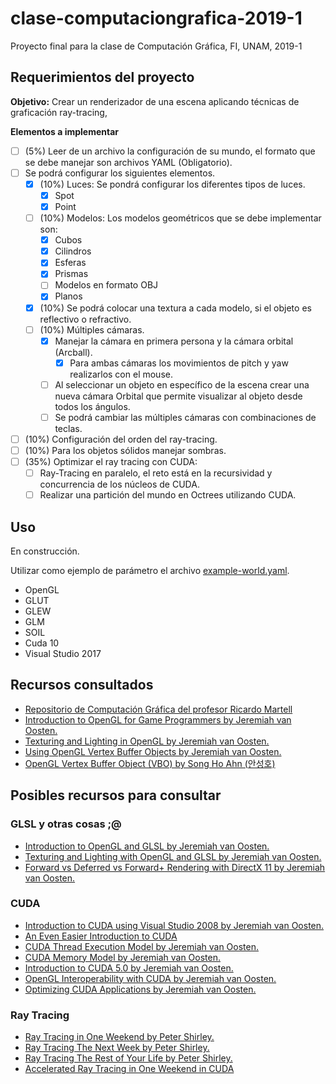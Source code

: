 # clase-computaciongrafica-2019-1
Proyecto final para la clase de Computación Gráfica, FI, UNAM, 2019-1

## Requerimientos del proyecto

**Objetivo:** Crear un renderizador de una escena aplicando técnicas de graficación ray-tracing,

**Elementos a implementar**

- [ ] (5%) Leer de un archivo la configuración de su mundo, el formato que se debe manejar son archivos YAML (Obligatorio).
- [ ] Se podrá configurar los siguientes elementos.
  - [x] (10%) Luces: Se pondrá configurar los diferentes tipos de luces.
    - [x] Spot
    - [x] Point
  - [ ] (10%) Modelos: Los modelos geométricos que se debe implementar son:
    - [x] Cubos
    - [x] Cilindros
    - [x] Esferas
    - [x] Prismas
    - [ ] Modelos en formato OBJ
    - [x] Planos
  - [x] (10%) Se podrá colocar una textura a cada modelo, si el objeto es reflectivo o refractivo.
  - [ ] (10%) Múltiples cámaras.
    - [x] Manejar la cámara en primera persona y la cámara orbital (Arcball).
      - [x] Para ambas cámaras los movimientos de pitch y yaw realizarlos con el mouse.
    - [ ] Al seleccionar un objeto en específico de la escena crear una nueva cámara Orbital que permite visualizar al objeto desde todos los ángulos.
    - [ ] Se podrá cambiar las múltiples cámaras con combinaciones de teclas.
 - [ ] (10%) Configuración del orden del ray-tracing.
 - [ ] (10%) Para los objetos sólidos manejar sombras.
 - [ ] (35%) Optimizar el ray tracing con CUDA:
   - [ ] Ray-Tracing en paralelo, el reto está en la recursividad y concurrencia de los núcleos de CUDA.
   - [ ] Realizar una partición del mundo en Octrees utilizando CUDA.

## Uso

En construcción.

Utilizar como ejemplo de parámetro el archivo [example-world.yaml](./example-world.yaml).

- OpenGL
- GLUT
- GLEW
- GLM
- SOIL
- Cuda 10
- Visual Studio 2017

## Recursos consultados
- [Repositorio de Computación Gráfica del profesor Ricardo Martell](https://github.com/rmartella/ComputacionGrafica)
- [Introduction to OpenGL for Game Programmers by Jeremiah van Oosten.](https://www.3dgep.com/introduction-opengl/)
- [Texturing and Lighting in OpenGL by Jeremiah van Oosten.](https://www.3dgep.com/texturing-and-lighting-in-opengl/)
- [Using OpenGL Vertex Buffer Objects by Jeremiah van Oosten.](https://www.3dgep.com/using-opengl-vertex-buffer-objects/)
- [OpenGL Vertex Buffer Object (VBO) by Song Ho Ahn (안성호)](https://www.songho.ca/opengl/gl_vbo.html)

## Posibles recursos para consultar

### GLSL y otras cosas ;@

- [Introduction to OpenGL and GLSL by Jeremiah van Oosten.](https://www.3dgep.com/introduction-to-opengl-and-glsl/)
- [Texturing and Lighting with OpenGL and GLSL by Jeremiah van Oosten.](https://www.3dgep.com/texturing-and-lighting-with-opengl-and-glsl/)
- [Forward vs Deferred vs Forward+ Rendering with DirectX 11 by Jeremiah van Oosten.](https://www.3dgep.com/forward-plus/)

### CUDA

- [Introduction to CUDA using Visual Studio 2008 by Jeremiah van Oosten.](https://www.3dgep.com/introduction-to-cuda-using-visual-studio-2008/)
- [An Even Easier Introduction to CUDA](https://devblogs.nvidia.com/even-easier-introduction-cuda/)
- [CUDA Thread Execution Model by Jeremiah van Oosten.](https://www.3dgep.com/cuda-thread-execution-model/)
- [CUDA Memory Model by Jeremiah van Oosten.](https://www.3dgep.com/cuda-memory-model/)
- [Introduction to CUDA 5.0 by Jeremiah van Oosten.](https://www.3dgep.com/introduction-to-cuda-5-0/)
- [OpenGL Interoperability with CUDA by Jeremiah van Oosten.](https://www.3dgep.com/opengl-interoperability-with-cuda/)
- [Optimizing CUDA Applications by Jeremiah van Oosten.](https://www.3dgep.com/optimizing-cuda-applications/)

### Ray Tracing
- [Ray Tracing in One Weekend by Peter Shirley.](https://github.com/petershirley/raytracinginoneweekend)
- [Ray Tracing The Next Week by Peter Shirley.](https://github.com/petershirley/raytracingthenextweek)
- [Ray Tracing The Rest of Your Life by Peter Shirley.](https://github.com/petershirley/raytracingtherestofyourlife)
- [Accelerated Ray Tracing in One Weekend in CUDA](https://devblogs.nvidia.com/accelerated-ray-tracing-cuda/)
